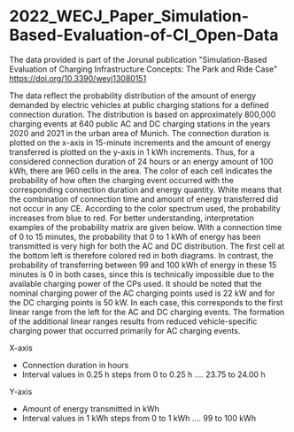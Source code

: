 # 2022_WECJ_Paper_Simulation-Based-Evaluation-of-CI_Open-Data

The data provided is part of the Jorunal publication "Simulation-Based Evaluation of Charging Infrastructure Concepts: The Park and Ride Case"   https://doi.org/10.3390/wevj13080151

The data reflect the probability distribution of the amount of energy demanded by electric vehicles at public charging stations for a defined connection duration. The distribution is based on approximately 800,000 charging events at 640 public AC and DC charging stations in the years 2020 and 2021 in the urban area of Munich. The connection duration is plotted on the x-axis in 15-minute increments and the amount of energy transferred is plotted on the y-axis in 1 kWh increments. Thus, for a considered connection duration of 24 hours or an energy amount of 100 kWh, there are 960 cells in the area. The color of each cell indicates the probability of how often the charging event occurred with the corresponding connection duration and energy quantity. White means that the combination of connection time and amount of energy transferred did not occur in any CE. According to the color spectrum used, the probability increases from blue to red.  For better understanding, interpretation examples of the probability matrix are given below. With a connection time of 0 to 15 minutes, the probability that 0 to 1 kWh of energy has been transmitted is very high for both the AC and DC distribution. The first cell at the bottom left is therefore colored red in both diagrams. In contrast, the probability of transferring between 99 and 100 kWh of energy in these 15 minutes is 0 in both cases, since this is technically impossible due to the available charging power of the CPs used. It should be noted that the nominal charging power of the AC charging points used is 22 kW and for the DC charging points is 50 kW. In each case, this corresponds to the first linear range from the left for the AC and DC charging events. The formation of the additional linear ranges results from reduced vehicle-specific charging power that occurred primarily for AC charging events.

X-axis
- Connection duration in hours
- Interval values in 0.25 h steps from 0 to 0.25 h .... 23.75 to 24.00 h

Y-axis
- Amount of energy transmitted in kWh
- Interval values in 1 kWh steps from 0 to 1 kWh .... 99 to 100 kWh

